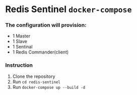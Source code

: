 # Redis Sentinel `docker-compose`

### The configuration will provision:

 - 1 Master
 - 1 Slave
 - 1 Sentinal
 - 1 Redis Commander(client)

### Instruction
1. Clone the repository
2. Run `cd redis-sentinel`
3. Run `docker-compose up --build -d`
